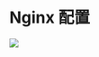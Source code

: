 # Nginx 配置

![](https://user-gold-cdn.xitu.io/2020/3/25/17110141b0a9e71f?imageView2/0/w/1280/h/960/format/webp/ignore-error/1)
